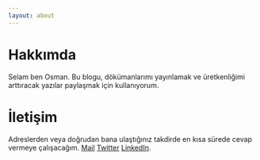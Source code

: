 ```yaml
---
layout: about
---
```


# Hakkımda

Selam ben Osman. Bu blogu, dökümanlarımı yayınlamak ve üretkenliğimi arttıracak yazılar paylaşmak için kullanıyorum.

# İletişim

Adreslerden veya doğrudan bana ulaştığınız takdirde en kısa sürede cevap vermeye çalışacağım.
[Mail](osman.kahya@windowslive.com) [Twitter](https://twitter.com/osmnkhya) [LinkedIn](https://linkedin.com/in/osmankahya).